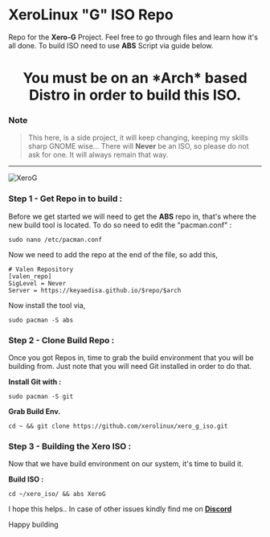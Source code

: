 # XeroLinux "G" ISO Repo

Repo for the **Xero-G** Project. Feel free to go through files and learn how it's all done. To build ISO need to use **ABS** Script via guide below.

<h1 align="center">You must be on an *Arch* based Distro in order to build this ISO.</h1>

### Note
> This here, is a side project, it will keep changing, keeping my skills sharp GNOME wise...
> There will **Never** be an ISO, so please do not ask for one. It will always remain that way.
-----------------------------------------------------------------

![XeroG](https://i.imgur.com/ecTOPEm.png)

### Step 1 - Get Repo in to build :

Before we get started we will need to get the **ABS** repo in, that's where the new build tool is located. To do so need to edit the "pacman.conf" :

```
sudo nano /etc/pacman.conf
```

Now we need to add the repo at the end of the file, so add this,
```
# Valen Repository
[valen_repo]
SigLevel = Never
Server = https://keyaedisa.github.io/$repo/$arch
```
Now install the tool via,
```
sudo pacman -S abs
```
### Step 2 - Clone Build Repo :

Once you got Repos in, time to grab the build environment that you will be building from. Just note that you will need Git installed in order to do that.

**Install Git with :**
```
sudo pacman -S git
```
**Grab Build Env.**
```
cd ~ && git clone https://github.com/xerolinux/xero_g_iso.git
```

### Step 3 - Building the Xero ISO :

Now that we have build environment on our system, it's time to build it.

**Build ISO :**
```
cd ~/xero_iso/ && abs XeroG
```

I hope this helps.. In case of other issues kindly find me on [**Discord**](https://discord.gg/Xg6T78ahtK)

Happy building
